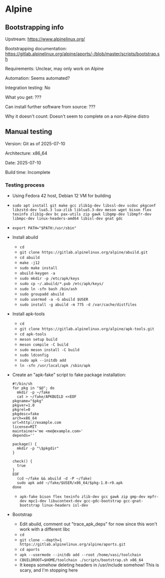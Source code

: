 # Alpine

## Bootstrapping info

Upstream: https://www.alpinelinux.org/

Bootstrapping documentation: https://gitlab.alpinelinux.org/alpine/aports/-/blob/master/scripts/bootstrap.sh

Requirements: Unclear, may only work on Alpine

Automation: Seems automated?

Integration testing: No

What you get: ???

Can install further software from source: ???

Why it doesn't count: Doesn't seem to complete on a non-Alpine distro

## Manual testing

Version: Git as of 2025-07-10

Architecture: x86_64

Date: 2025-07-10

Build time: Incomplete

### Testing process

* Using Fedora 42 host, Debian 12 VM for building
* `sudo apt install git make gcc zlib1g-dev libssl-dev scdoc pkgconf libzstd-dev lua5.3 lua-zlib liblua5.3-dev meson wget bison flex texinfo zlib1g-dev bc pax-utils zip gawk libgmp-dev libmpfr-dev libmpc-dev linux-headers-amd64 libisl-dev gnat gdc`
* `export PATH="$PATH:/usr/sbin"`
* Install abuild
  * `cd`
  * `git clone https://gitlab.alpinelinux.org/alpine/abuild.git`
  * `cd abuild`
  * `make -j12`
  * `sudo make install`
  * `abuild-keygen -a`
  * `sudo mkdir -p /etc/apk/keys`
  * `sudo cp ~/.abuild/*.pub /etc/apk/keys/`
  * `sudo ln -sfn bash /bin/ash`
  * `sudo groupadd abuild`
  * `sudo usermod -a -G abuild $USER`
  * `sudo install -g abuild -m 775 -d /var/cache/distfiles`
* Install apk-tools
  * `cd`
  * `git clone https://gitlab.alpinelinux.org/alpine/apk-tools.git`
  * `cd apk-tools`
  * `meson setup build`
  * `meson compile -C build`
  * `sudo meson install -C build`
  * `sudo ldconfig`
  * `sudo apk --initdb add`
  * `ln -sfn /usr/local/apk /sbin/apk`
* Create an "apk-fake" script to fake package installation:

      #!/bin/sh
      for pkg in "$@"; do
        mkdir -p ~/fake
        cat > ~/fake/APKBUILD <<EOF
      pkgname="$pkg"
      pkgver=1.0
      pkgrel=0
      pkgdesc=fake
      arch=x86_64
      url=http://example.com
      license=MIT
      maintainer='me <me@example.com>'
      depends=''

      package() {
        mkdir -p "\$pkgdir"
      }

      check() {
        true
      }
      EOF
        (cd ~/fake && abuild -d -P ~/fake)
        sudo apk add ~/fake/$USER/x86_64/$pkg-1.0-r0.apk
      done
  
  * `apk-fake bison flex texinfo zlib-dev gcc gawk zip gmp-dev mpfr-dev mpc1-dev libucontext-dev gcc-gdc-bootstrap gcc-gnat-bootstrap linux-headers isl-dev`
* Bootstrap
  * Edit abuild, comment out "trace_apk_deps" for now since this won't work with a different libc
  * `cd`
  * `git clone --depth=1 https://gitlab.alpinelinux.org/alpine/aports.git`
  * `cd aports`
  * `apk --usermode --initdb add --root /home/vasi/toolchain`
  * `CBUILDROOT=$HOME/toolchain ./scripts/bootstrap.sh x86_64`
  * It keeps somehow deleting headers in /usr/include somehow! This is scary, and I'm stopping here

